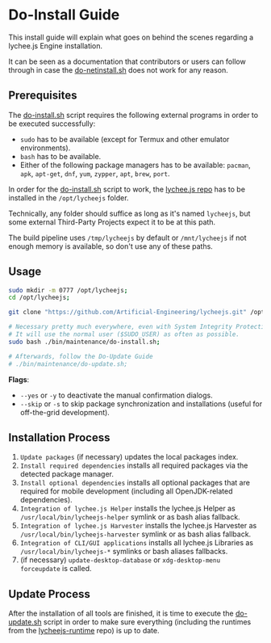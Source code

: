 
# Do-Install Guide

This install guide will explain what goes on behind
the scenes regarding a lychee.js Engine installation.

It can be seen as a documentation that contributors
or users can follow through in case the [do-netinstall.sh](./do-netinstall.md)
does not work for any reason.


## Prerequisites

The [do-install.sh](/bin/maintenance/do-install.sh) script
requires the following external programs in order to be
executed successfully:

- `sudo` has to be available (except for Termux and other emulator environments).
- `bash` has to be available.
- Either of the following package managers has to be available: `pacman`, `apk`, `apt-get`, `dnf`, `yum`, `zypper`, `apt`, `brew`, `port`.

In order for the [do-install.sh](/bin/maintenance/do-install.sh)
script to work, the [lychee.js repo](https://github.com/Artificial-Engineering/lycheejs.git)
has to be installed in the `/opt/lycheejs` folder.

Technically, any folder should suffice as long as it's named
`lycheejs`, but some external Third-Party Projects expect it
to be at this path.

The build pipeline uses `/tmp/lycheejs` by default or
`/mnt/lycheejs` if not enough memory is available, so
don't use any of these paths.


## Usage

```bash
sudo mkdir -m 0777 /opt/lycheejs;
cd /opt/lycheejs;

git clone "https://github.com/Artificial-Engineering/lycheejs.git" /opt/lycheejs;

# Necessary pretty much everywhere, even with System Integrity Protection
# It will use the normal user ($SUDO_USER) as often as possible.
sudo bash ./bin/maintenance/do-install.sh;

# Afterwards, follow the Do-Update Guide
# ./bin/maintenance/do-update.sh;
```

**Flags**:

- `--yes` or `-y` to deactivate the manual confirmation dialogs.
- `--skip` or `-s` to skip package synchronization and installations (useful for off-the-grid development).

## Installation Process

1. `Update packages` (if necessary) updates the local packages index.
2. `Install required dependencies` installs all required packages via the detected package manager.
3. `Install optional dependencies` installs all optional packages that are required for mobile development (including all OpenJDK-related dependencies).
4. `Integration of lychee.js Helper` installs the lychee.js Helper as `/usr/local/bin/lycheejs-helper` symlink or as bash alias fallback.
5. `Integration of lychee.js Harvester` installs the lychee.js Harvester as `/usr/local/bin/lycheejs-harvester` symlink or as bash alias fallback.
6. `Integration of CLI/GUI applications` installs all lychee.js Libraries as `/usr/local/bin/lycheejs-*` symlinks or bash aliases fallbacks.
7. (if necessary) `update-desktop-database` or `xdg-desktop-menu forceupdate` is called.

## Update Process

After the installation of all tools are finished, it is time
to execute the [do-update.sh](./do-update.md) script in order
to make sure everything (including the runtimes from the
[lycheejs-runtime](https://github.com/Artificial-Engineering/lycheejs-runtime)
repo) is up to date.

